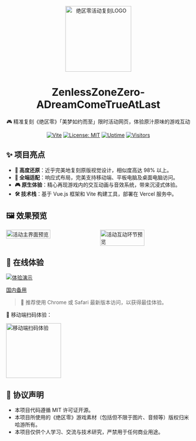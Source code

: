 <div align="center">
  <a href="https://zzz-events.vercel.app/" target="_blank" rel="noopener noreferrer">
    <img width="180" src="https://fastcdn.mihoyo.com/static-resource-v2/2025/01/16/a35fb8692bda00dcecf3bb81bedbb583_6851083330073124616.png" alt="绝区零活动复刻LOGO">
  </a>
  <h1>ZenlessZoneZero-ADreamComeTrueAtLast</h1>
  <p>🎮 精准复刻《绝区零》「美梦如约而至」限时活动网页，体验原汁原味的游戏互动</p>

[![Vite](https://img.shields.io/badge/vite-64C4ED?logo=vite)](https://vitejs.dev/)
[![License: MIT](https://img.shields.io/badge/License-MIT-yellow.svg)](LICENSE)
[![Uptime](https://img.shields.io/website?url=https%3A%2F%2Fzzz-events.vercel.app)](https://zzz-events.vercel.app/)
[![Visitors](https://visitor-badge.laobi.icu/badge?page_id=ZZZEvent-ADreamComeTrueAtLast)](https://zzz-events.vercel.app/)

</div>

## ✨ 项目亮点

- **🎯 高度还原**：近乎完美地复刻原版视觉设计，相似度高达 98% 以上。
- **📱 全端适配**：响应式布局，完美支持移动端、平板电脑及桌面电脑访问。
- **🎮 原生体验**：精心再现游戏内的交互动画与音效系统，带来沉浸式体验。
- **🛠️ 技术栈**：基于 Vue.js 框架和 Vite 构建工具，部署在 Vercel 服务中。

## 🖼️ 效果预览

<div style="display: flex; gap: 2%;">
  <img src="https://i.imgur.com/AhDtKFY.jpeg" alt="活动主界面预览" style="width: 49%;" />
  <img src="https://i.imgur.com/1L5C84b.jpeg" alt="活动互动环节预览" style="width: 49%;" />
</div>

## 🚀 在线体验

[![体验演示](https://img.shields.io/badge/%E7%82%B9%E5%87%BB%E4%BD%93%E9%AA%8C-%E5%9C%A8%E7%BA%BF%E6%BC%94%E7%A4%BA-blue?logo=google-chrome)](https://zzz-events.vercel.app/)

[国内备用](https://zzz-event.deno.dev/)

> 📱 推荐使用 Chrome 或 Safari 最新版本访问，以获得最佳体验。

📱 移动端扫码体验：

<div>
  <img src="https://i.imgur.com/d3TVo4W.jpeg" width="150" alt="移动端扫码体验">
</div>

## 📜 协议声明

- 本项目代码遵循 MIT 许可证开源。
- 本项目所使用的《绝区零》游戏素材（包括但不限于图片、音频等）版权归米哈游所有。
- 本项目仅供个人学习、交流与技术研究，严禁用于任何商业用途。
